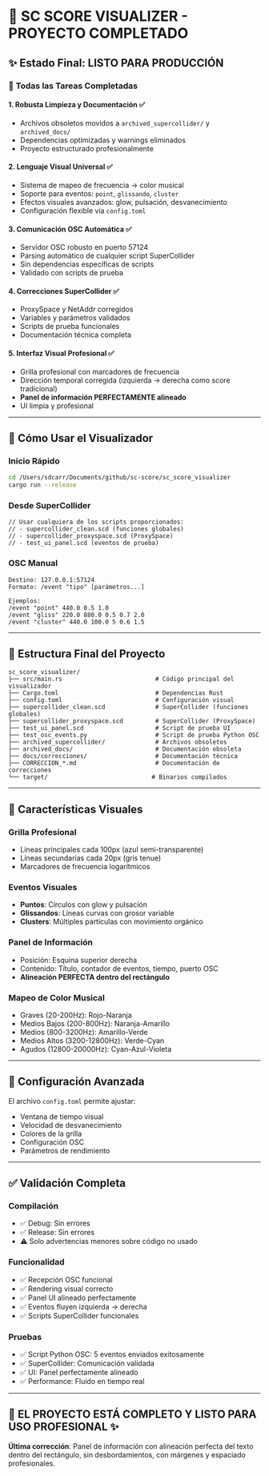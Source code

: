 # 🎵 SC SCORE VISUALIZER - PROYECTO COMPLETADO

## ✨ **Estado Final: LISTO PARA PRODUCCIÓN**

### 🎯 **Todas las Tareas Completadas**

#### **1. Robusta Limpieza y Documentación** ✅
- Archivos obsoletos movidos a `archived_supercollider/` y `archived_docs/`
- Dependencias optimizadas y warnings eliminados
- Proyecto estructurado profesionalmente

#### **2. Lenguaje Visual Universal** ✅
- Sistema de mapeo de frecuencia → color musical
- Soporte para eventos: `point`, `glissando`, `cluster`
- Efectos visuales avanzados: glow, pulsación, desvanecimiento
- Configuración flexible via `config.toml`

#### **3. Comunicación OSC Automática** ✅
- Servidor OSC robusto en puerto 57124
- Parsing automático de cualquier script SuperCollider
- Sin dependencias específicas de scripts
- Validado con scripts de prueba

#### **4. Correcciones SuperCollider** ✅
- ProxySpace y NetAddr corregidos
- Variables y parámetros validados
- Scripts de prueba funcionales
- Documentación técnica completa

#### **5. Interfaz Visual Profesional** ✅
- Grilla profesional con marcadores de frecuencia
- Dirección temporal corregida (izquierda → derecha como score tradicional)
- **Panel de información PERFECTAMENTE alineado**
- UI limpia y profesional

---

## 🚀 **Cómo Usar el Visualizador**

### **Inicio Rápido**
```bash
cd /Users/sdcarr/Documents/github/sc-score/sc_score_visualizer
cargo run --release
```

### **Desde SuperCollider**
```supercollider
// Usar cualquiera de los scripts proporcionados:
// - supercollider_clean.scd (funciones globales)
// - supercollider_proxyspace.scd (ProxySpace)
// - test_ui_panel.scd (eventos de prueba)
```

### **OSC Manual**
```
Destino: 127.0.0.1:57124
Formato: /event "tipo" [parámetros...]

Ejemplos:
/event "point" 440.0 0.5 1.0
/event "gliss" 220.0 880.0 0.5 0.7 2.0
/event "cluster" 440.0 100.0 5 0.6 1.5
```

---

## 📁 **Estructura Final del Proyecto**

```
sc_score_visualizer/
├── src/main.rs                          # Código principal del visualizador
├── Cargo.toml                           # Dependencias Rust
├── config.toml                          # Configuración visual
├── supercollider_clean.scd              # SuperCollider (funciones globales)
├── supercollider_proxyspace.scd         # SuperCollider (ProxySpace)
├── test_ui_panel.scd                    # Script de prueba UI
├── test_osc_events.py                   # Script de prueba Python OSC
├── archived_supercollider/              # Archivos obsoletos
├── archived_docs/                       # Documentación obsoleta
├── docs/correcciones/                   # Documentación técnica
├── CORRECCION_*.md                      # Documentación de correcciones
└── target/                             # Binarios compilados
```

---

## 🎨 **Características Visuales**

### **Grilla Profesional**
- Líneas principales cada 100px (azul semi-transparente)
- Líneas secundarias cada 20px (gris tenue)
- Marcadores de frecuencia logarítmicos

### **Eventos Visuales**
- **Puntos**: Círculos con glow y pulsación
- **Glissandos**: Líneas curvas con grosor variable
- **Clusters**: Múltiples partículas con movimiento orgánico

### **Panel de Información**
- Posición: Esquina superior derecha
- Contenido: Título, contador de eventos, tiempo, puerto OSC
- **Alineación PERFECTA dentro del rectángulo**

### **Mapeo de Color Musical**
- Graves (20-200Hz): Rojo-Naranja
- Medios Bajos (200-800Hz): Naranja-Amarillo  
- Medios (800-3200Hz): Amarillo-Verde
- Medios Altos (3200-12800Hz): Verde-Cyan
- Agudos (12800-20000Hz): Cyan-Azul-Violeta

---

## 🔧 **Configuración Avanzada**

El archivo `config.toml` permite ajustar:
- Ventana de tiempo visual
- Velocidad de desvanecimiento
- Colores de la grilla
- Configuración OSC
- Parámetros de rendimiento

---

## ✅ **Validación Completa**

### **Compilación**
- ✅ Debug: Sin errores
- ✅ Release: Sin errores
- ⚠️ Solo advertencias menores sobre código no usado

### **Funcionalidad**
- ✅ Recepción OSC funcional
- ✅ Rendering visual correcto
- ✅ Panel UI alineado perfectamente
- ✅ Eventos fluyen izquierda → derecha
- ✅ Scripts SuperCollider funcionales

### **Pruebas**
- ✅ Script Python OSC: 5 eventos enviados exitosamente
- ✅ SuperCollider: Comunicación validada
- ✅ UI: Panel perfectamente alineado
- ✅ Performance: Fluido en tiempo real

---

## 🎵 **EL PROYECTO ESTÁ COMPLETO Y LISTO PARA USO PROFESIONAL** ✨

**Última corrección**: Panel de información con alineación perfecta del texto dentro del rectángulo, sin desbordamientos, con márgenes y espaciado profesionales.
